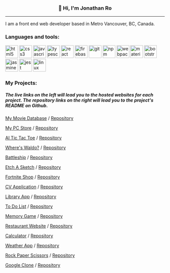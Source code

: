 <!-- https://devicon.dev/ -->

<h3 align="center">👋 Hi, I'm Jonathan Ro</h3>

---

I am a front end web developer based in Metro Vancouver, BC, Canada. 

<h3>Languages and tools:</h3>

[<img src="https://cdn.jsdelivr.net/gh/devicons/devicon/icons/html5/html5-plain-wordmark.svg" alt="html5" width="40" height="40"/>](https://developer.mozilla.org/en-US/docs/Web/HTML) 
[<img src="https://cdn.jsdelivr.net/gh/devicons/devicon/icons/css3/css3-plain-wordmark.svg" alt="css3" width="40" height="40"/>](https://developer.mozilla.org/en-US/docs/Web/CSS) 
[<img src="https://cdn.jsdelivr.net/gh/devicons/devicon/icons/javascript/javascript-plain.svg" alt="javascript" width="40" height="40"/>](https://developer.mozilla.org/en-US/docs/Web/JavaScript) 
[<img src="https://cdn.jsdelivr.net/gh/devicons/devicon/icons/typescript/typescript-plain.svg" alt="typescript" width="40" height="40"/>](https://www.typescriptlang.org/) 
[<img src="https://cdn.jsdelivr.net/gh/devicons/devicon/icons/react/react-original-wordmark.svg" alt="react" width="40" height="40"/>](https://reactjs.org/) 
[<img src="https://cdn.jsdelivr.net/gh/devicons/devicon/icons/firebase/firebase-plain-wordmark.svg" alt="firebase" width="40" height="40"/>](https://firebase.google.com/) 
[<img src="https://cdn.jsdelivr.net/gh/devicons/devicon/icons/git/git-plain-wordmark.svg" alt="git" width="40" height="40"/>](https://git-scm.com/) 
[<img src="https://cdn.jsdelivr.net/gh/devicons/devicon/icons/npm/npm-original-wordmark.svg" alt="npm" width="40" height="40"/>](https://www.npmjs.com/) 
[<img src="https://cdn.jsdelivr.net/gh/devicons/devicon/icons/webpack/webpack-original-wordmark.svg" alt="webpack" width="40" height="40"/>](https://webpack.js.org/) 
[<img src="https://github.com/prplx/svg-logos/blob/master/svg/materialize.svg" alt="materializecss" width="40" height="40"/>](https://materializecss.com/)
[<img src="https://cdn.jsdelivr.net/gh/devicons/devicon/icons/bootstrap/bootstrap-plain-wordmark.svg"  alt="bootstrap" width="40" height="40"/>](https://getbootstrap.com/)
[<img src="https://cdn.jsdelivr.net/gh/devicons/devicon/icons/jasmine/jasmine-plain-wordmark.svg" alt="jasmine" width="40" height="40"/>](https://jasmine.github.io/) 
[<img src="https://cdn.jsdelivr.net/gh/devicons/devicon/icons/jest/jest-plain.svg" alt="jest" width="40" height="40"/>](https://jestjs.io/)
[<img src="https://cdn.jsdelivr.net/gh/devicons/devicon/icons/linux/linux-original.svg" alt="linux" width="40" height="40"/>](https://www.kernel.org/)


<h3>My Projects: </h3>

<h5>The live links on the left will lead you to the hosted websites for each project. The repository links on the right will lead you to the project's README on Github.</h5>
 
[My Movie Database](https://mmdb-97518.web.app) / [Repository](https://github.com/jonro2955/odin_javascript_12_mmdb)

[My PC Store](https://jonro2955.github.io/my_pc_store/) / [Repository](https://github.com/jonro2955/my_pc_store) 

[AI Tic Tac Toe](https://jonro2955.github.io/odin_javascript_2_tictactoe/) / [Repository](https://github.com/jonro2955/odin_javascript_2_tictactoe) 

[Where's Waldo?](https://jonro2955.github.io/odin_javascript_11_wheres_waldo/) / [Repository](https://github.com/jonro2955/odin_javascript_11_wheres_waldo) 

[Battleship](https://jonro2955.github.io/odin_javascript_7_battleship_2.0/) / [Repository](https://github.com/jonro2955/odin_javascript_7_battleship_2.0) 

[Etch A Sketch](https://jonro2955.github.io/odin_foundations_4_etch_a_sketch/) / [Repository](https://github.com/jonro2955/odin_foundations_4_etch_a_sketch)  

[Fortnite Shop](https://jonro2955.github.io/fortnite-shop-react-router-practice/) / [Repository](https://github.com/jonro2955/fortnite-shop-react-router-practice) 

[CV Application](https://jonro2955.github.io/odin_javascript_8_cv_application/) / [Repository](https://github.com/jonro2955/odin_javascript_8_cv_application) 

[Library App](https://jonro2955.github.io/odin_javaScript_1_library/) / [Repository](https://github.com/jonro2955/odin_javaScript_1_library) 

[To Do List](https://jonro2955.github.io/odin_javascript_4_todo_list/) / [Repository](https://github.com/jonro2955/odin_javascript_4_todo_list) 

[Memory Game](https://jonro2955.github.io/odin_javascript_9_memory_card/) / [Repository](https://github.com/jonro2955/my_pc_store) 

[Restaurant Website](https://jonro2955.github.io/odin_javascript_3_restaurant_page/) / [Repository](https://github.com/jonro2955/odin_javascript_3_restaurant_page) 

[Calculator](https://jonro2955.github.io/odin_foundations_5_calculator/) / [Repository](https://github.com/jonro2955/odin_foundations_5_calculator) 

[Weather App](https://jonro2955.github.io/odin_javascript_5_weather_app/) / [Repository](https://github.com/jonro2955/odin_javascript_5_weather_app) 

[Rock Paper Scissors](https://jonro2955.github.io/odin_foundations_3_rock_paper_scissors/) / [Repository](https://github.com/jonro2955/odin_foundations_3_rock_paper_scissors) 

[Google Clone](https://jonro2955.github.io/odin_foundations_2_google_homepage/) / [Repository](https://github.com/jonro2955/odin_foundations_2_google_homepage)


